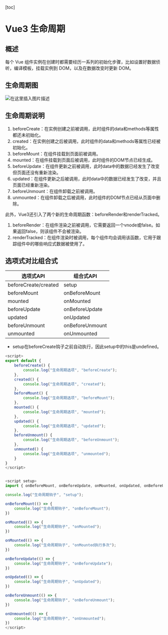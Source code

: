 [toc]

# Vue3 生命周期

## 概述

每个 Vue 组件实例在创建时都需要经历一系列的初始化步骤，比如设置好数据侦听，编译模板，挂载实例到 DOM，以及在数据改变时更新 DOM。



## 生命周期图

![在这里插入图片描述](https://img-blog.csdnimg.cn/1128e58d12c6414bba19448d9f5e8ad0.png)



## 生命周期说明

1. beforeCreate：在实例创建之前被调用，此时组件的data和methods等属性都还未初始化。
2. created：在实例创建之后被调用，此时组件的data和methods等属性已经被初始化。
3. beforeMount：在组件挂载到页面前被调用。
4. mounted：在组件挂载到页面后被调用，此时组件的DOM节点已经生成。
5. beforeUpdate：在组件更新之前被调用，此时data中的数据已经发生了改变但页面还没有重新渲染。
6. updated：在组件更新之后被调用，此时data中的数据已经发生了改变，并且页面已经重新渲染。
7. beforeUnmount：在组件卸载之前被调用。
8. unmounted：在组件卸载之后被调用，此时组件的DOM节点已经从页面中删除。

此外，Vue3还引入了两个新的生命周期函数：beforeRender和renderTracked。

1. beforeRender：在组件渲染之前被调用，它需要返回一个vnode或false。如果返回false，则该组件不会被渲染。
2. renderTracked：在组件渲染时被调用，每个组件均会调用该函数，它用于跟踪组件中的哪些响应式数据被使用了。



## 选项式对比组合式

| 选项式API            | 组合式API       |
| -------------------- | --------------- |
| beforeCreate/created | setup           |
| beforeMount          | onBeforeMount   |
| mounted              | onMounted       |
| beforeUpdate         | onBeforeUpdate  |
| updated              | onUpdated       |
| beforeUnmount        | onBeforeUnmount |
| unmounted            | onUnmounted     |

- setup在beforeCreate钩子之前自动执行，因此setup中的this是undefined。

```js
<script>
export default {
    beforeCreate() {
        console.log("生命周期选项", "beforeCreate");
    },
    created() {
        console.log("生命周期选项", "created");
    },
    beforeMount() {
        console.log("生命周期选项", "beforeMount");
    },
    mounted() {
        console.log("生命周期选项", "mounted");
    },
    updated() {
        console.log("生命周期选项", "updated");
    },
    beforeUnmount() {
        console.log("生命周期选项", "beforeUnmount");
    },
    unmounted() {
        console.log("生命周期选项", "unmounted");
    }
}
</script> 
```

```js

<script setup>
import { onBeforeMount, onBeforeUpdate, onMounted, onUpdated, onBeforeUnmount, onUnmounted } from "vue";

console.log("生命周期钩子", "setup");

onBeforeMount(() => {
    console.log("生命周期钩子", "onBeforeMount");
})

onMounted(() => {
    console.log("生命周期钩子", "onMounted");
})

onMounted(() => {
    console.log("生命周期钩子", "onMounted执行多次");
})

onBeforeUpdate(() => {
    console.log("生命周期钩子", "onBeforeUpdate");
})

onUpdated(() => {
    console.log("生命周期钩子", "onUpdated");
})

onBeforeUnmount(() => {
    console.log("生命周期钩子", "onBeforeUnmount");
})

onUnmounted(() => {
    console.log("生命周期钩子", "onUnmounted");
})
</script>
```

